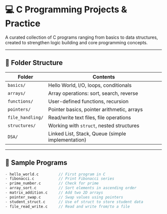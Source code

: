 # 💻 C Programming Projects & Practice

A curated collection of C programs ranging from basics to data structures, created to strengthen logic building and core programming concepts.

---

## 📂 Folder Structure

| Folder         | Contents                                           |
|----------------|----------------------------------------------------|
| `basics/`      | Hello World, I/O, loops, conditionals              |
| `arrays/`      | Array operations: sort, search, reverse            |
| `functions/`   | User-defined functions, recursion                  |
| `pointers/`    | Pointer basics, pointer arithmetic, arrays         |
| `file_handling/` | Read/write text files, file operations           |
| `structures/`  | Working with `struct`, nested structures           |
| `DSA/`         | Linked List, Stack, Queue (simple implementation) |

---

## 🧪 Sample Programs

```c
- hello_world.c         // First program in C
- fibonacci.c           // Print Fibonacci series
- prime_number.c        // Check for prime
- array_sort.c          // Sort elements in ascending order
- matrix_addition.c     // Add two 2D arrays
- pointer_swap.c        // Swap values using pointers
- student_struct.c      // Use of struct to store student data
- file_read_write.c     // Read and write from/to a file
